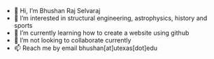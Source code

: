 - 👋 Hi, I’m Bhushan Raj Selvaraj
- 👀 I’m interested in structural engineering, astrophysics, history and sports
- 🌱 I’m currently learning how to create a website using github
- 💞️ I’m not looking to collaborate currently
- 📫 Reach me by email bhushan[at]utexas[dot]edu

<!---
bhushanrajs/bhushanrajs is a ✨ special ✨ repository because its `README.md` (this file) appears on your GitHub profile.
You can click the Preview link to take a look at your changes.
--->
